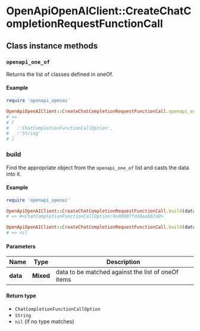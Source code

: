# OpenApiOpenAIClient::CreateChatCompletionRequestFunctionCall

## Class instance methods

### `openapi_one_of`

Returns the list of classes defined in oneOf.

#### Example

```ruby
require 'openapi_openai'

OpenApiOpenAIClient::CreateChatCompletionRequestFunctionCall.openapi_one_of
# =>
# [
#   :'ChatCompletionFunctionCallOption',
#   :'String'
# ]
```

### build

Find the appropriate object from the `openapi_one_of` list and casts the data into it.

#### Example

```ruby
require 'openapi_openai'

OpenApiOpenAIClient::CreateChatCompletionRequestFunctionCall.build(data)
# => #<ChatCompletionFunctionCallOption:0x00007fdd4aab02a0>

OpenApiOpenAIClient::CreateChatCompletionRequestFunctionCall.build(data_that_doesnt_match)
# => nil
```

#### Parameters

| Name | Type | Description |
| ---- | ---- | ----------- |
| **data** | **Mixed** | data to be matched against the list of oneOf items |

#### Return type

- `ChatCompletionFunctionCallOption`
- `String`
- `nil` (if no type matches)

